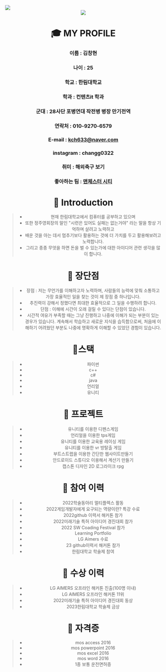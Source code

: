 <img src="https://capsule-render.vercel.app/api?type=waving&color=auto&height=300&section=header&text=chang's%20git&fontSize=90" />
<div align=center>
 <img src="C:\Users\kch63\Desktop\changhyun.jpg"="My Image">  
   
# :mortar_board: MY PROFILE   

### 이름 : 김창현  
### 나이 : 25
### 학교 : 한림대학교     
### 학과 : 컨텐츠it 학과       
### 군대 : 28사단 포병연대 작전병 병장 만기전역 
### 연락처 : 010-9270-6579   
### E-mail : kch633@naver.com   
### instagram : changg0322
### 취미 : 해외축구 보기
### 좋아하는 팀 : <a href = "https://kr.mancity.com/">맨체스터 시티</a>  



# :stars: Introduction   
> - 현재 한림대학교에서 컴퓨터를 공부하고 있으며   
> - 또한 정주영회장의 말인 "시련은 있어도 실패는 없는거야" 라는 말을 항상 기억하며 살려고 노력하고
> - 배운 것을 아는 데서 멈추기보다 활용하는 것에 더 가치를 두고 활용해보려고 노력합니다.
> - 그리고 종종 무엇을 하면 돈을 벌 수 있는가에 대한 아이디어 관련 생각을 많이 합니다. 

# :stars: 장단점  
> - 장점 : 저는 무언가를 이해하고자 노력하며, 사람들의 능력에 맞춰 소통하고 가장 효율적인 일을 찾는 것이 제 장점 중 하나입니다.
> - 추진력이 강해서 정했다면 최대한 효율적으로 그 일을 수행하려 합니다. 
> - 단점 : 이해에 시간이 오래 걸릴 수 있다는 단점이 있습니다.
> - 시간적 여유가 부족할 때는 그냥 진행하고 나중에 이해가 되는 부분이 있는 경우가 있습니다. 계속해서 학습하고 새로운 지식을 습득함으로써, 처음에 이해하기 어려웠던 부분도 나중에 명확하게 이해할 수 있었던 경험이 있습니다.

# :muscle:스택   
>  - 파이썬
>  - c++
>  - c#
>  - java
>  - 언리얼
>  - 유니티

# :stars: 프로젝트
> - 유니티를 이용한 디펜스게임
> - 언리얼을 이용한 tps게임
> - 유니티를 이용한 교육용 레이싱 게임
> - 유니티를 이용한 vr 방탈출 게임
> - 부트스트랩을 이용한 간단한 웹사이트만들기
> - 안드로이드 스튜디오 이용해서 계산기 만들기
> - 캡스톤 디자인 2D 로그라이크 rpg

# :stars: 참여 이력
> - 2022학술동아리 멀티플렉스 활동
> - 2022게임개발자에게 요구되는 역량이란? 특강 수료
> - 2022github 이력서 해커톤 참가
> - 2022미래기술 특허 아이디어 경진대회 참가
> - 2022 SW Coading Festival 참가
> - Learning Portfolio
> - LG Aimers 수료
> - 23 github이력서 해커톤 참가
> - 한림대학교 학술제 참여

# :stars: 수상 이력
> - LG AIMERS 오프라인 해커톤 진출(100명 이내)
> - LG AIMERS 오프라인 해커톤 11위
> - 2022미래기술 특허 아이디어 경진대회 동상
> - 2023한림대학교 학술제 금상

# :stars: 자격증
> - mos access 2016
> - mos powerpoint 2016
> - mos excel 2016
> - mos word 2016
> - 1종 보통 운전면허증
</div>
  
